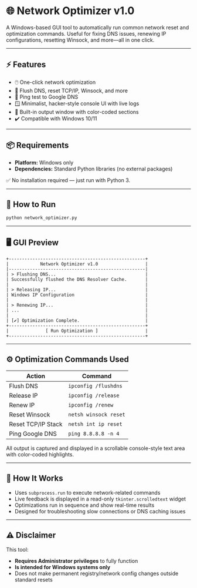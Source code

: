# 🌐 Network Optimizer v1.0

A Windows-based GUI tool to automatically run common network reset and optimization commands. Useful for fixing DNS issues, renewing IP configurations, resetting Winsock, and more—all in one click.

---

## ⚡ Features

- 🖱️ One-click network optimization
- 📜 Flush DNS, reset TCP/IP, Winsock, and more
- 📶 Ping test to Google DNS
- 🪟 Minimalist, hacker-style console UI with live logs
- 🧠 Built-in output window with color-coded sections
- ✔️ Compatible with Windows 10/11

---

## 📦 Requirements

- **Platform:** Windows only  
- **Dependencies:** Standard Python libraries (no external packages)

✅ No installation required — just run with Python 3.

---

## 🚀 How to Run

```bash
python network_optimizer.py
```

---

## 🖥️ GUI Preview

```
+----------------------------------------------------+
|            Network Optimizer v1.0                  |
|----------------------------------------------------|
| > Flushing DNS...                                  |
| Successfully flushed the DNS Resolver Cache.       |
|                                                    |
| > Releasing IP...                                  |
| Windows IP Configuration                           |
|                                                    |
| > Renewing IP...                                   |
| ...                                                |
|                                                    |
| [✔] Optimization Complete.                         |
+----------------------------------------------------+
|              [ Run Optimization ]                  |
+----------------------------------------------------+
```

---

## ⚙️ Optimization Commands Used

| Action                 | Command                        |
|------------------------|--------------------------------|
| Flush DNS              | `ipconfig /flushdns`           |
| Release IP             | `ipconfig /release`            |
| Renew IP               | `ipconfig /renew`              |
| Reset Winsock          | `netsh winsock reset`          |
| Reset TCP/IP Stack     | `netsh int ip reset`           |
| Ping Google DNS        | `ping 8.8.8.8 -n 4`            |

All output is captured and displayed in a scrollable console-style text area with color-coded highlights.

---

## 🧠 How It Works

- Uses `subprocess.run` to execute network-related commands
- Live feedback is displayed in a read-only `tkinter.scrolledtext` widget
- Optimizations run in sequence and show real-time results
- Designed for troubleshooting slow connections or DNS caching issues

---

## ⚠️ Disclaimer

This tool:
- **Requires Administrator privileges** to fully function
- **Is intended for Windows systems only**
- Does not make permanent registry/network config changes outside standard resets
